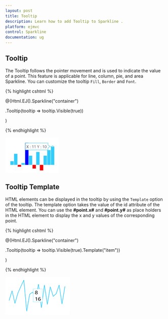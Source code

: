 ```yaml
---
layout: post
title: Tooltip
description: Learn how to add Tooltip to Sparkline .
platform: ejmvc
control: Sparkline
documentation: ug
---
```


## Tooltip  

The Tooltip follows the pointer movement and is used to indicate the value of a point. This feature is applicable for line, column, pie, and area Sparkline. You can customize the tooltip `Fill`, `Border` and `Font`.

{% highlight cshtml %}

@(Html.EJ().Sparkline("container")

.Tooltip(tooltip => tooltip.Visible(true))
 
 )

{% endhighlight %}

![](Tooltip_images/Tooltip_img1.png)

## Tooltip Template   

HTML elements can be displayed in the tooltip by using the `Template` option of the tooltip. The template option takes the value of the id attribute of the HTML element. You can use the **#point.x#** and **#point.y#** as place holders in the HTML element to display the x and y values of the corresponding point.

{% highlight cshtml %}

<div id="item" style="display: none;">
    <div>
        <div>#point.x#</div>
        <div>#point.y#</div>
    </div>
</div>

@(Html.EJ().Sparkline("container")

.Tooltip(tooltip => tooltip.Visible(true).Template("item"))
 
 )

{% endhighlight %}

![](Tooltip_images/Tooltip_img2.png)
